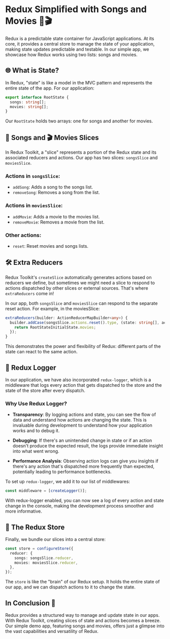 # Redux Simplified with Songs and Movies 🎵🎬

Redux is a predictable state container for JavaScript applications. At its core, it provides a central store to manage the state of your application, making state updates predictable and testable. In our simple app, we showcase how Redux works using two lists: songs and movies.

## 🌐 What is State?

In Redux, "state" is like a model in the MVC pattern and represents the entire state of the app. For our application:

```typescript
export interface RootState {
  songs: string[];
  movies: string[];
}
```

Our `RootState` holds two arrays: one for songs and another for movies.

## 🎵 Songs and 🎬 Movies Slices

In Redux Toolkit, a "slice" represents a portion of the Redux state and its associated reducers and actions. Our app has two slices: `songsSlice` and `moviesSlice`.

### Actions in `songsSlice`:
- `addSong`: Adds a song to the songs list.
- `removeSong`: Removes a song from the list.

### Actions in `moviesSlice`:
- `addMovie`: Adds a movie to the movies list.
- `removeMovie`: Removes a movie from the list.

### Other actions:
- `reset`: Reset movies and songs lists.


## 🛠 Extra Reducers

Redux Toolkit's `createSlice` automatically generates actions based on reducers we define, but sometimes we might need a slice to respond to actions dispatched by other slices or external sources. That's where `extraReducers` come in!

In our app, both `songsSlice` and `moviesSlice` can respond to the separate reset action. For example, in the moviesSlice:
```typescript
extraReducers(builder: ActionReducerMapBuilder<any>) {
  builder.addCase(songsSlice.actions.reset().type, (state: string[], action: any) => {
    return RootStateInitialState.movies;
  });
}
```

This demonstrates the power and flexibility of Redux: different parts of the state can react to the same action.

## 📜 Redux Logger

In our application, we have also incorporated `redux-logger`, which is a middleware that logs every action that gets dispatched to the store and the state of the store after every dispatch.

### Why Use Redux Logger?

- **Transparency**: By logging actions and state, you can see the flow of data and understand how actions are changing the state. This is invaluable during development to understand how your application works and to debug it.
  
- **Debugging**: If there's an unintended change in state or if an action doesn't produce the expected result, the logs provide immediate insight into what went wrong.

- **Performance Analysis**: Observing action logs can give you insights if there's any action that's dispatched more frequently than expected, potentially leading to performance bottlenecks.

To set up `redux-logger`, we add it to our list of middlewares:

```typescript
const middleware = [createLogger()];
```

With redux-logger enabled, you can now see a log of every action and state change in the console, making the development process smoother and more informative.



## 🏪 The Redux Store

Finally, we bundle our slices into a central store:

```typescript
const store = configureStore({
  reducer: {
    songs: songsSlice.reducer,
    movies: moviesSlice.reducer,
  },
});
```

The `store` is like the "brain" of our Redux setup. It holds the entire state of our app, and we can dispatch actions to it to change the state.

## In Conclusion 🎉

Redux provides a structured way to manage and update state in our apps. With Redux Toolkit, creating slices of state and actions becomes a breeze. Our simple demo app, featuring songs and movies, offers just a glimpse into the vast capabilities and versatility of Redux.
